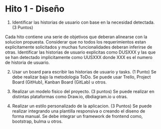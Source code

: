 # Hito 1 - Diseño

1. Identificar las historias de usuario con base en la necesidad detectada. (3 Puntos)

Cada hito contiene una serie de objetivos que deberan alinearse con la solucion propuesta.
Considerar que no todos los requerimientos estan explicitamente solicitados y muchas funcionalidades deberan inferirse de otras.
Identificar las historias de usuario explicitas como DUSXXX y las que se han detectado implicitamente como UUSXXX donde XXX es el numero de historia de usuario.

2. Usar un board para escribir las historias de usuario y tasks. (1 Punto)
Se debe realizar bajo la metodologia ToDo.
Se puede usar Trello, Project Board (GitHub), Kanban Board (GitLab) u otros.

3. Realizar un modelo fisico del proyecto. (3 puntos)
Se puede realizar en distintas plataformas como Draw.io, dbdiagram.io u otras.

4. Realizar un estilo personalizado de la aplicacion. (3 Puntos)
Se puede realizar integrando una plantilla responsiva o creando el diseno de forma manual.
Se debe integrar un framework de frontend como, bootstrap, bulma u otros.
